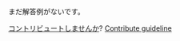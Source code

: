 
まだ解答例がないです。

[コントリビュートしませんか](https://github.com/BFEdev/BFE.dev-solutions/blob/main/problem/reverse-a-doubly-linked-list_ja.md)?  [Contribute guideline](https://github.com/BFEdev/BFE.dev-solutions#how-to-contribute)
